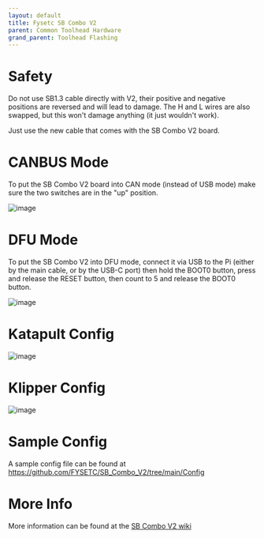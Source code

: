 ```yaml
---
layout: default 
title: Fysetc SB Combo V2
parent: Common Toolhead Hardware
grand_parent: Toolhead Flashing
---
```


# Safety

Do not use SB1.3 cable directly with V2, their positive and negative positions are reversed and will lead to damage.
The H and L wires are also swapped, but this won't damage anything (it just wouldn't work).

Just use the new cable that comes with the SB Combo V2 board.


# CANBUS Mode

To put the SB Combo V2 board into CAN mode (instead of USB mode) make sure the two switches are in the "up" position.

![image](https://github.com/user-attachments/assets/a5be3ceb-fa40-41a5-a245-058a7c04f866)



# DFU Mode

To put the SB Combo V2 into DFU mode, connect it via USB to the Pi (either by the main cable, or by the USB-C port) then hold the BOOT0 button, press and release the RESET button, then count to 5 and release the BOOT0 button.

![image](https://github.com/user-attachments/assets/922c0f4f-9b4a-44d5-b636-77b9678f62f1)



# Katapult Config

![image](https://github.com/user-attachments/assets/5225459f-11ff-4f76-9fb3-f3524aec2272)



# Klipper Config

![image](https://github.com/user-attachments/assets/46e29e52-36ae-4390-965e-ef4caf0cb00d)



# Sample Config

A sample config file can be found at https://github.com/FYSETC/SB_Combo_V2/tree/main/Config

# More Info

More information can be found at the [SB Combo V2 wiki](https://wiki.fysetc.com/SB_Combo_V2/)
